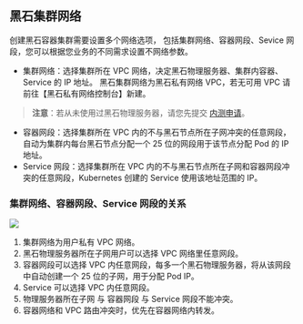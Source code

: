 ## 黑石集群网络

创建黑石容器集群需要设置多个网络选项， 包括集群网络、容器网段、Sevice 网段，您可以根据您业务的不同需求设置不网络参数。

- 集群网络：选择集群所在 VPC 网络，决定黑石物理服务器、集群内容器、Service 的 IP 地址。 黑石集群网络为黑石私有网络 VPC，若无可用 VPC 请前往【黑石私有网络控制台】新建。
>**注意**：若从未使用过黑石物理服务器，请您先提交 [内测申请](https://cloud.tencent.com/act/apply/cpm)。
- 容器网段：选择集群所在 VPC 内的不与黑石节点所在子网冲突的任意网段，自动为集群内每台黑石节点分配一个 25 位的网段用于该节点分配 Pod 的 IP 地址。
- Service 网段：选择集群所在 VPC 内的不与黑石节点所在子网和容器网段冲突的任意网段，Kubernetes 创建的 Service 使用该地址范围的 IP。

### 集群网络、容器网段、Service 网段的关系
![][1]

1. 集群网络为用户私有 VPC 网络。
2. 黑石物理服务器所在子网用户可以选择 VPC 网络里任意网段。
3. 容器网段可以选择 VPC 内任意网段，每多一个黑石物理服务器，将从该网段中自动创建一个 25 位的子网，用于分配 Pod IP。
4. Service 可以选择 VPC 内任意网段。
5. 物理服务器所在子网 与 容器网段 与 Service 网段不能冲突。
6. 容器网络和 VPC 路由冲突时，优先在容器网络内转发。

[1]:https://main.qcloudimg.com/raw/57438fdcfb3a76c809d025c36c838004.png
